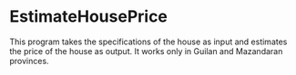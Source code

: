 # EstimateHousePrice
This program takes the specifications of the house as input and estimates the price of the house as output. It works only in Guilan and Mazandaran provinces.
